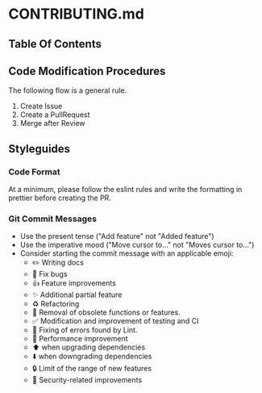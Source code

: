 # CONTRIBUTING.md

## Table Of Contents

## Code Modification Procedures

The following flow is a general rule.

1. Create Issue
1. Create a PullRequest
1. Merge after Review

## Styleguides

### Code Format

At a minimum, please follow the eslint rules and write the formatting in prettier before creating the PR.

### Git Commit Messages

- Use the present tense ("Add feature" not "Added feature")
- Use the imperative mood ("Move cursor to..." not "Moves cursor to...")
- Consider starting the commit message with an applicable emoji:
  - :pencil2: Writing docs
  - :bug: Fix bugs
  - :+1: Feature improvements
  - :sparkles: Additional partial feature
  - :recycle: Refactoring
  - :shower: Removal of obsolete functions or features.
  - :white_check_mark: Modification and improvement of testing and CI
  - :shirt: Fixing of errors found by Lint.
  - :rocket: Performance improvement
  - :arrow_up: when upgrading dependencies
  - :arrow_down: when downgrading dependencies
  - :lock: Limit of the range of new features
  - :cop: Security-related improvements

